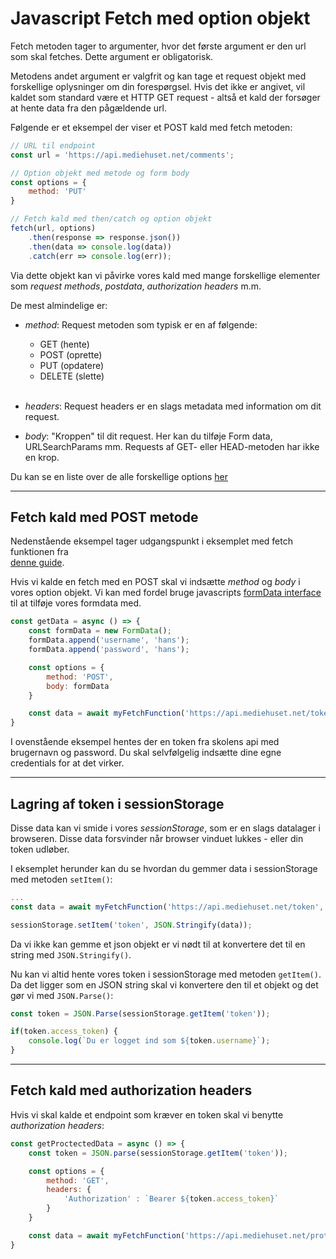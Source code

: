 # Javascript Fetch med option objekt

Fetch metoden tager to argumenter, hvor det første argument er den url som skal fetches. Dette argument er obligatorisk.

Metodens andet argument er valgfrit og kan tage et request objekt med forskellige oplysninger om din forespørgsel. Hvis det ikke er angivet, vil kaldet som standard være et HTTP GET request - altså et kald der forsøger at hente data fra den pågældende url.

Følgende er et eksempel der viser et POST kald med fetch metoden:

```js
// URL til endpoint
const url = 'https://api.mediehuset.net/comments';

// Option objekt med metode og form body
const options = {
    method: 'PUT'
}

// Fetch kald med then/catch og option objekt
fetch(url, options)
    .then(response => response.json())
    .then(data => console.log(data))
    .catch(err => console.log(err));
``` 
Via dette objekt kan vi påvirke vores kald med mange forskellige elementer som *request methods*, *postdata*, *authorization headers* m.m.

De mest almindelige er:

- *method*: Request metoden som typisk er en af følgende:
    - GET (hente)
    - POST (oprette)
    - PUT (opdatere)
    - DELETE (slette)  
&nbsp;    
- *headers*: Request headers er en slags metadata med information om dit request. 

- *body*: "Kroppen" til dit request. Her kan du tilføje Form data, URLSearchParams mm. Requests af GET- eller HEAD-metoden har ikke en krop.

Du kan se en liste over de alle forskellige options [her](https://developer.mozilla.org/en-US/docs/Web/API/fetch#syntax)
___
## Fetch kald med POST metode
Nedenstående eksempel tager udgangspunkt i eksemplet med fetch funktionen fra  
[denne guide](https://github.com/Webudvikler-TechCollege/DSI/blob/main/Guides/ASYNC%20-%20Fetch%20Function.md).

Hvis vi kalde en fetch med en POST skal vi indsætte *method* og *body* i vores option objekt. Vi kan med fordel bruge javascripts [formData interface](https://javascript.info/formdata) til at tilføje vores formdata med.
```js
const getData = async () => {
    const formData = new FormData();
    formData.append('username', 'hans');
    formData.append('password', 'hans');

    const options = {
        method: 'POST',
        body: formData
    }

    const data = await myFetchFunction('https://api.mediehuset.net/token', options);
}
```
I ovenstående eksempel hentes der en token fra skolens api med brugernavn og password. Du skal selvfølgelig indsætte dine egne credentials for at det virker.
___
## Lagring af token i sessionStorage
Disse data kan vi smide i vores *sessionStorage*, som er en slags datalager i browseren. Disse data forsvinder når browser vinduet lukkes - eller din token udløber.

I eksemplet herunder kan du se hvordan du gemmer data i sessionStorage med metoden `setItem()`:
```js
...
const data = await myFetchFunction('https://api.mediehuset.net/token', options);

sessionStorage.setItem('token', JSON.Stringify(data));
```
Da vi ikke kan gemme et json objekt er vi nødt til at konvertere det til en string med `JSON.Stringify()`.

Nu kan vi altid hente vores token i sessionStorage med metoden `getItem()`. Da det ligger som en JSON string skal vi konvertere den til et objekt og det gør vi med `JSON.Parse()`:
```js
const token = JSON.Parse(sessionStorage.getItem('token'));

if(token.access_token) {
    console.log(`Du er logget ind som ${token.username}`);
}
```
___
## Fetch kald med authorization headers
Hvis vi skal kalde et endpoint som kræver en token skal vi benytte *authorization headers*:

```js
const getProctectedData = async () => {
    const token = JSON.parse(sessionStorage.getItem('token'));

    const options = {
        method: 'GET',
        headers: {
            'Authorization' : `Bearer ${token.access_token}`
        }
    }

    const data = await myFetchFunction('https://api.mediehuset.net/protecteddata', options);
}

